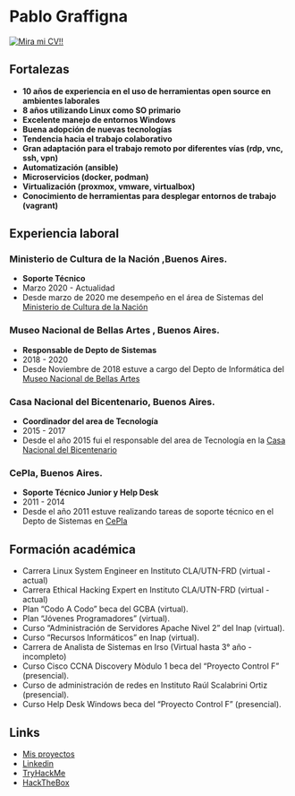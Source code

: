 # Pablo Graffigna
[![Mira mi CV!!](https://img.shields.io/badge/download-PDF-red.svg)](./docs/CV_Pablo_Graffigna.pdf)

## Fortalezas 

* **10 años de experiencia en el uso de herramientas open source en ambientes laborales**
* **8 años utilizando Linux como SO primario**
* **Excelente manejo de entornos Windows**
* **Buena adopción de nuevas tecnologías**
* **Tendencia hacia el trabajo colaborativo**
* **Gran adaptación para el trabajo remoto por diferentes vías (rdp, vnc, ssh, vpn)**
* **Automatización (ansible)**
* **Microservicios (docker, podman)**
* **Virtualización (proxmox, vmware, virtualbox)**
* **Conocimiento de herramientas para desplegar entornos de trabajo (vagrant)** 

## Experiencia laboral

### **Ministerio de Cultura de la Nación** ,Buenos Aires. 
* **Soporte Técnico**
* Marzo 2020 - Actualidad
* Desde marzo de 2020 me desempeño en el área de Sistemas del [Ministerio de Cultura de la Nación](https://www.cultura.gob.ar/)
		
### **Museo Nacional de Bellas Artes** , Buenos Aires.
* **Responsable de Depto de Sistemas**
* 2018 - 2020
* Desde Noviembre de 2018 estuve a cargo del Depto de Informática del [Museo Nacional de Bellas Artes](https://www.bellasartes.gob.ar/)

### **Casa Nacional del Bicentenario**, Buenos Aires. 
* **Coordinador del area de Tecnología**
* 2015 - 2017
* Desde el año 2015 fui el responsable del area de Tecnología en la [Casa Nacional del Bicentenario](https://casadelbicentenario.cultura.gob.ar/)

### **CePIa**, Buenos Aires.
* **Soporte Técnico Junior y Help Desk**
* 2011 - 2014
* Desde el año 2011 estuve realizando tareas de soporte técnico en el Depto de Sistemas en [CePIa](https://www.youtube.com/channel/UC1CdnaYtB5aSB7_xj8cZlIw/videos)

## Formación académica

* Carrera Linux System Engineer en Instituto CLA/UTN-FRD (virtual - actual)
* Carrera Ethical Hacking Expert en Instituto CLA/UTN-FRD (virtual - actual)
* Plan “Codo A Codo” beca del GCBA (virtual).
* Plan “Jóvenes Programadores” (virtual).
* Curso “Administración de Servidores Apache Nivel 2” del Inap (virtual).
* Curso “Recursos Informáticos” en Inap (virtual).          
* Carrera de Analista de Sistemas en Irso (Virtual hasta 3° año - incompleto)
* Curso Cisco CCNA Discovery Mòdulo 1 beca del “Proyecto Control F” (presencial).        
* Curso de administración de redes en Instituto Raúl Scalabrini Ortiz (presencial).     
* Curso Help Desk Windows beca del “Proyecto Control F” (presencial).

## Links
* [Mis proyectos](https://github.com/pgraffigna)
* [Linkedin](https://www.linkedin.com/in/pablo-graffigna/) 
* [TryHackMe](https://tryhackme.com/p/rugeleon)
* [HackTheBox](https://app.hackthebox.com/profile/113047)

